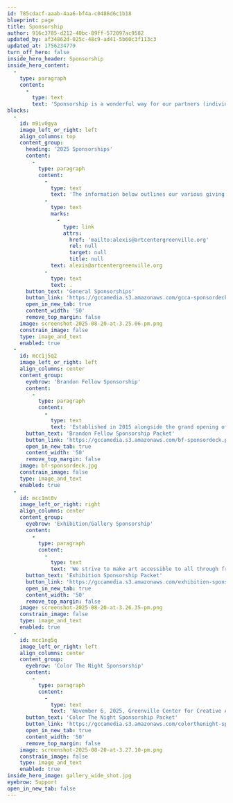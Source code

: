 ```yaml
---
id: 785cdacf-aaab-4aa6-bf4a-c0486d6c1b18
blueprint: page
title: Sponsorship
author: 916c3785-d212-40bc-89ff-572097ac9582
updated_by: af34862d-025c-48c9-ad41-5b60c3f113c3
updated_at: 1756234779
turn_off_hero: false
inside_hero_header: Sponsorship
inside_hero_content:
  -
    type: paragraph
    content:
      -
        type: text
        text: 'Sponsorship is a wonderful way for our partners (individuals and businesses) to support our General Operating activities or specific programming. In exchange, GCCA offers marketing and communications exposure through our media channels (social, e-newsletter, and website), as well as onsite presence at our ongoing events, including tickets to attend.'
blocks:
  -
    id: m9iv0gya
    image_left_or_right: left
    align_columns: top
    content_group:
      heading: '2025 Sponsorships'
      content:
        -
          type: paragraph
          content:
            -
              type: text
              text: 'The information below outlines our various giving programs. Support like this is vital for GCCA to accomplish its mission. Let’s have a conversation about the right level of support! Please contact Alexis Krcelic, Advancement Director, at '
            -
              type: text
              marks:
                -
                  type: link
                  attrs:
                    href: 'mailto:alexis@artcentergreenville.org'
                    rel: null
                    target: null
                    title: null
              text: alexis@artcentergreenville.org
            -
              type: text
              text: .
      button_text: 'General Sponsorships'
      button_link: 'https://gccamedia.s3.amazonaws.com/gcca-sponsordeck.pdf'
      open_in_new_tab: true
      content_width: '50'
      remove_top_margin: false
    image: screenshot-2025-08-20-at-3.25.06-pm.png
    constrain_image: false
    type: image_and_text
    enabled: true
  -
    id: mcc1j5q2
    image_left_or_right: left
    align_columns: center
    content_group:
      eyebrow: 'Brandon Fellow Sponsorship'
      content:
        -
          type: paragraph
          content:
            -
              type: text
              text: 'Established in 2015 alongside the grand opening of the Greenville Center for Creative Arts (GCCA), the Brandon Fellowship was created to provide transformative opportunities for young, emerging artists. Named after the historic Brandon Mill and its surrounding textile village—now home to GCCA—the fellowship reflects the center’s commitment to fostering artistic growth and professional development.'
      button_text: 'Brandon Fellow Sponsorship Packet'
      button_link: 'https://gccamedia.s3.amazonaws.com/bf-sponsordeck.pdf'
      open_in_new_tab: true
      content_width: '50'
      remove_top_margin: false
    image: bf-sponsordeck.jpg
    constrain_image: false
    type: image_and_text
    enabled: true
  -
    id: mcc1mt0v
    image_left_or_right: right
    align_columns: center
    content_group:
      eyebrow: 'Exhibition/Gallery Sponsorship'
      content:
        -
          type: paragraph
          content:
            -
              type: text
              text: 'We strive to make art accessible to all through free galleries open year round as well as hyper local and nationwide artists featured in the various galleries.'
      button_text: 'Exhibition Sponsorship Packet'
      button_link: 'https://gccamedia.s3.amazonaws.com/exhibition-sponsorship.pdf'
      open_in_new_tab: true
      content_width: '50'
      remove_top_margin: false
    image: screenshot-2025-08-20-at-3.26.35-pm.png
    constrain_image: false
    type: image_and_text
    enabled: true
  -
    id: mcc1ng5q
    image_left_or_right: left
    align_columns: center
    content_group:
      eyebrow: 'Color The Night Sponsorship'
      content:
        -
          type: paragraph
          content:
            -
              type: text
              text: 'November 6, 2025, Greenville Center for Creative Arts (GCCA) will host its third annual signature fundraising event - Color The Night - to raise critical funds to support programming and opportunities for the Greenville community to have access to art for all.'
      button_text: 'Color The Night Sponsorship Packet'
      button_link: 'https://gccamedia.s3.amazonaws.com/colorthenight-sponsorship.pdf'
      open_in_new_tab: true
      content_width: '50'
      remove_top_margin: false
    image: screenshot-2025-08-20-at-3.27.10-pm.png
    constrain_image: false
    type: image_and_text
    enabled: true
inside_hero_image: gallery_wide_shot.jpg
eyebrow: Support
open_in_new_tab: false
---
```

